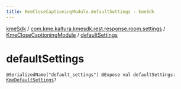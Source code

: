 ```yaml
---
title: KmeCloseCaptioningModule.defaultSettings - kmeSdk
---
```


[kmeSdk](../../index.html) / [com.kme.kaltura.kmesdk.rest.response.room.settings](../index.html) / [KmeCloseCaptioningModule](index.html) / [defaultSettings](./default-settings.html)

# defaultSettings

`@SerializedName("default_settings") @Expose val defaultSettings: `[`KmeDefaultSettings`](../-kme-default-settings/index.html)`?`